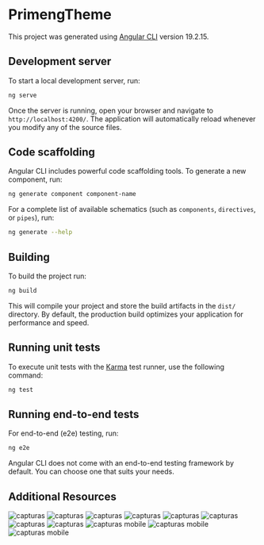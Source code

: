 # PrimengTheme

This project was generated using [Angular CLI](https://github.com/angular/angular-cli) version 19.2.15.

## Development server

To start a local development server, run:

```bash
ng serve
```

Once the server is running, open your browser and navigate to `http://localhost:4200/`. The application will automatically reload whenever you modify any of the source files.

## Code scaffolding

Angular CLI includes powerful code scaffolding tools. To generate a new component, run:

```bash
ng generate component component-name
```

For a complete list of available schematics (such as `components`, `directives`, or `pipes`), run:

```bash
ng generate --help
```

## Building

To build the project run:

```bash
ng build
```

This will compile your project and store the build artifacts in the `dist/` directory. By default, the production build optimizes your application for performance and speed.

## Running unit tests

To execute unit tests with the [Karma](https://karma-runner.github.io) test runner, use the following command:

```bash
ng test
```

## Running end-to-end tests

For end-to-end (e2e) testing, run:

```bash
ng e2e
```

Angular CLI does not come with an end-to-end testing framework by default. You can choose one that suits your needs.

## Additional Resources

![capturas](./assets/screenshot_1.png)
![capturas](./assets/screenshot_2.png)
![capturas](./assets/screenshot_3.png)
![capturas](./assets/screenshot_4.png)
![capturas](./assets/screenshot_5.png)
![capturas](./assets/screenshot_6.png)
![capturas](./assets/screenshot_7.png)
![capturas](./assets/screenshot_8.png)
![capturas mobile](./assets/screenshot_9.png)
![capturas mobile](./assets/screenshot_10.png)
![capturas mobile](./assets/screenshot_11.png)
